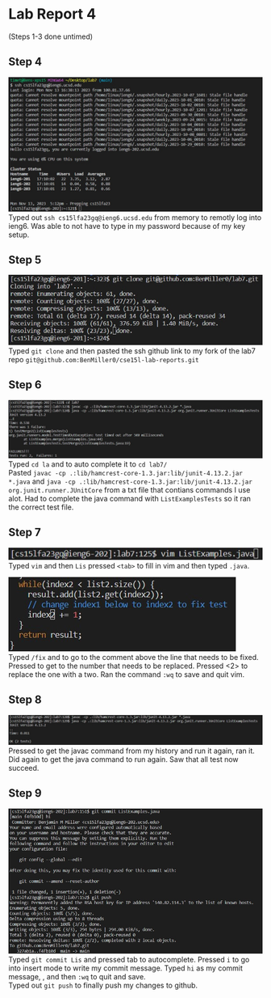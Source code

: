 # Lab Report 4
(Steps 1-3 done untimed)

## Step 4
![code](step4.jpg)
<br>
Typed out ```ssh cs15lfa23gq@ieng6.ucsd.edu``` from memory to remotly log into ieng6. Was able to not have to type in my password because of my key setup.

## Step 5
![code](step5.jpg)
<br>
Typed ```git clone``` and then pasted the ssh github link to my fork of the lab7 repo ```git@github.com:BenMiller0/cse15l-lab-reports.git```

## Step 6
![code](step6.jpg)
<br>
Typed ```cd la``` and <tab> to auto complete it to ```cd lab7/```
<br>
Pasted ```javac -cp .:lib/hamcrest-core-1.3.jar:lib/junit-4.13.2.jar *.java``` and ```java -cp .:lib/hamcrest-core-1.3.jar:lib/junit-4.13.2.jar org.junit.runner.JUnitCore``` from a txt file that contians commands I use alot. Had to complete the java command with ```ListExamplesTests``` so it ran the correct test file.
<br>

## Step 7
![image](step7.1.jpg) 
<br>
Typed ```vim``` and then ```Lis``` pressed ```<tab>``` to fill in vim and then typed ```.java```.
<br>

![image](step7.2.jpg)
<br>
Typed ```/fix``` and <enter> to go to the comment above the line that needs to be fixed. Pressed <down> <left> <left> <left> <left> <left> <left> <left> to get to the number that needs to be replaced. Pressed <r> <2> to replace the one with a two. Ran the command ```:wq``` to save and quit vim.

## Step 8
![image](step8.jpg) 
Pressed <up> <up> <up> to get the javac command from my history and run it again, ran it. Did <up> <up> <up> again to get the java command to run again. Saw that all test now succeed. 

## Step 9
![image](step9.jpg)
Typed ```git commit Lis``` and pressed tab to autocomplete. Pressed ```i``` to go into insert mode to write my commit message. Typed ```hi``` as my commit message, <esc>, and then ```:wq``` to quit and save.
<br>
Typed out ```git push``` to finally push my changes to github.
